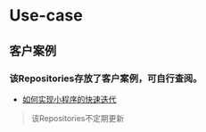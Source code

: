 # Use-case
## 客户案例
### 该Repositories存放了客户案例，可自行查阅。
- [如何实现小程序的快速迭代](https://github.com/TencentCloudBase/Use-case/blob/master/%E5%A6%82%E4%BD%95%E5%AE%9E%E7%8E%B0%E5%B0%8F%E7%A8%8B%E5%BA%8F%E7%9A%84%E5%BF%AB%E9%80%9F%E8%BF%AD%E4%BB%A3/README.md)</br>

>该Repositories不定期更新
